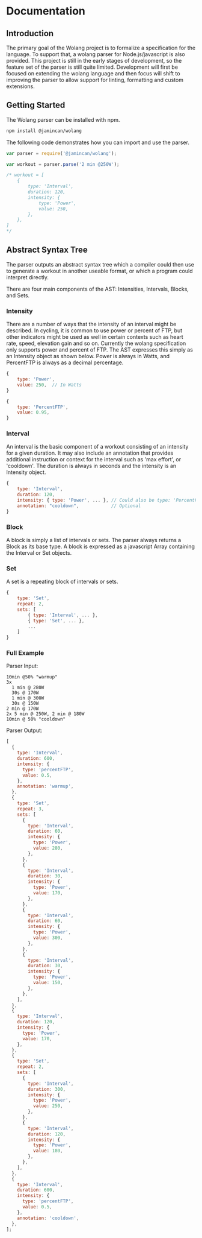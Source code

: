 # Documentation

## Introduction

The primary goal of the Wolang project is to formalize a specification for the language. To support that, a wolang parser for Node.js/javascript is also provided. This project is still in the early stages of development, so the feature set of the parser is still quite limited. Development will first be focused on extending the wolang language and then focus will shift to improving the parser to allow support for linting, formatting and custom extensions.

## Getting Started

The Wolang parser can be installed with npm.

```bash
npm install @jamincan/wolang
```

The following code demonstrates how you can import and use the parser.

```javascript
var parser = require('@jamincan/wolang');

var workout = parser.parse('2 min @250W');

/* workout = [
    {
        type: 'Interval',
        duration: 120,
        intensity: {
            type: 'Power',
            value: 250,
        },
    },
]
*/
```

## Abstract Syntax Tree

The parser outputs an abstract syntax tree which a compiler could then use to generate a workout in another useable format, or which a program could interpret directly.

There are four main components of the AST: Intensities, Intervals, Blocks, and Sets.

### Intensity

There are a number of ways that the intensity of an interval might be described. In cycling, it is common to use power or percent of FTP, but other indicators might be used as well in certain contexts such as heart rate, speed, elevation gain and so on. Currently the wolang specification only supports power and percent of FTP. The AST expresses this simply as an Intensity object as shown below. Power is always in Watts, and PercentFTP is always as a decimal percentage.

```javascript
{
    type: 'Power',
    value: 250,  // In Watts
}

{
    type: 'PercentFTP',
    value: 0.95,
}
```

### Interval

An interval is the basic component of a workout consisting of an intensity for a given duration. It may also include an annotation that provides additional instruction or context for the interval such as 'max effort', or 'cooldown'. The duration is always in seconds and the intensity is an Intensity object.

```javascript
{
    type: 'Interval',
    duration: 120,
    intensity: { type: 'Power', ... }, // Could also be type: 'PercentFTP'
    annotation: "cooldown",            // Optional
}
```

### Block

A block is simply a list of intervals or sets. The parser always returns a Block as its base type. A block is expressed as a javascript Array containing the Interval or Set objects.

### Set

A set is a repeating block of intervals or sets.

```javascript
{
    type: 'Set',
    repeat: 2,
    sets: [
        { type: 'Interval', ... },
        { type: 'Set', ... },
        ...
    ]
}
```

### Full Example

Parser Input:

```wolang
10min @50% "warmup"
3x
  1 min @ 280W
  30s @ 170W
  1 min @ 300W
  30s @ 150W
2 min @ 170W
2x 5 min @ 250W, 2 min @ 180W
10min @ 50% "cooldown"
```

Parser Output:

```javascript
[
  {
    type: 'Interval',
    duration: 600,
    intensity: {
      type: 'percentFTP',
      value: 0.5,
    },
    annotation: 'warmup',
  },
  {
    type: 'Set',
    repeat: 3,
    sets: [
      {
        type: 'Interval',
        duration: 60,
        intensity: {
          type: 'Power',
          value: 280,
        },
      },
      {
        type: 'Interval',
        duration: 30,
        intensity: {
          type: 'Power',
          value: 170,
        },
      },
      {
        type: 'Interval',
        duration: 60,
        intensity: {
          type: 'Power',
          value: 300,
        },
      },
      {
        type: 'Interval',
        duration: 30,
        intensity: {
          type: 'Power',
          value: 150,
        },
      },
    ],
  },
  {
    type: 'Interval',
    duration: 120,
    intensity: {
      type: 'Power',
      value: 170,
    },
  },
  {
    type: 'Set',
    repeat: 2,
    sets: [
      {
        type: 'Interval',
        duration: 300,
        intensity: {
          type: 'Power',
          value: 250,
        },
      },
      {
        type: 'Interval',
        duration: 120,
        intensity: {
          type: 'Power',
          value: 180,
        },
      },
    ],
  },
  {
    type: 'Interval',
    duration: 600,
    intensity: {
      type: 'percentFTP',
      value: 0.5,
    },
    annotation: 'cooldown',
  },
];
```
